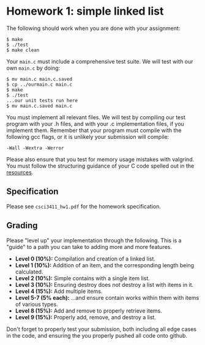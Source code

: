 # Homework 1: simple linked list

The following should work when you are done with your assignment:

```
$ make
$ ./test
$ make clean
```

Your `main.c` must include a comprehensive test suite.
We will test with our own `main.c` by doing:

```
$ mv main.c main.c.saved
$ cp ../ourmain.c main.c
$ make
$ ./test
...our unit tests run here
$ mv main.c.saved main.c
```

You must implement all relevant files. We will test by compiling our test program with your .h files, and with your .c implementation files, if you implement them. Remember that your program must compile with the following gcc flags, or it is unlikely your submission will compile:

```
-Wall -Wextra -Werror
```

Please also ensure that you test for memory usage mistakes with valgrind.
You must follow the structuring guidance of your C code spelled out in the [resources](https://github.com/gwu-cs-os/resources/blob/master/c.md).

## Specification

Please see `csci3411_hw1.pdf` for the homework specification.

## Grading

Please "level up" your implementation through the following.
This is a "guide" to a path you can take to adding more and more features.

- **Level 0 (10%):**
	Compilation and creation of a linked list.
- **Level 1 (10%):**
	Addition of an item, and the corresponding length being calculated.
- **Level 2 (10%):**
	Simple contains with a single item list.
- **Level 3 (10%):**
	Ensuring destroy does not destroy a list with items in it.
- **Level 4 (15%):**
	Add multiple items.
- **Level 5-7 (5% each):**
	...and ensure contain works within them with items of various types.
- **Level 8 (15%):**
	Add and remove to properly retrieve items.
- **Level 9 (15%):**
	Properly add, remove, and destroy a list.

Don't forget to properly test your submission, both including all edge cases in the code, and ensuring the you properly pushed all code onto github.
